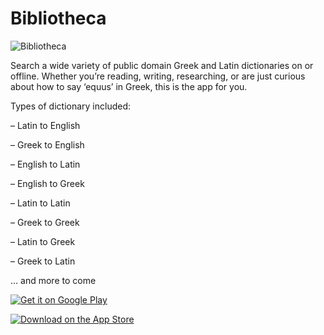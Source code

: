 # Bibliotheca

![Bibliotheca](https://bibliothecauraniae.com/wp-content/uploads/2019/02/PlayStoreLogo-300x300.png)

Search a wide variety of public domain Greek and Latin dictionaries on or offline. Whether you’re reading, writing, researching, or are just curious about how to say ‘equus’ in Greek, this is the app for you.

Types of dictionary included:

– Latin to English

– Greek to English

– English to Latin

– English to Greek

– Latin to Latin

– Greek to Greek

– Latin to Greek

– Greek to Latin

… and more to come

[![Get it on Google Play](https://play.google.com/intl/en_us/badges/static/images/badges/en_badge_web_generic.png)](https://play.google.com/store/apps/details?id=com.bibliothecafactorum.lexica)

[![Download on the App Store](https://upload.wikimedia.org/wikipedia/commons/thumb/3/3c/Download_on_the_App_Store_Badge.svg/640px-Download_on_the_App_Store_Badge.svg.png)](https://apps.apple.com/us/app/bibliothecae/id1529171087)
